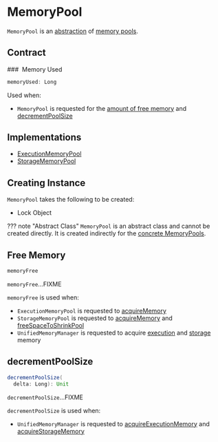 # MemoryPool

`MemoryPool` is an [abstraction](#contract) of [memory pools](#implementations).

## Contract

### <span id="memoryUsed"> Memory Used

```scala
memoryUsed: Long
```

Used when:

* `MemoryPool` is requested for the [amount of free memory](#memoryFree) and [decrementPoolSize](#decrementPoolSize)

## Implementations

* [ExecutionMemoryPool](ExecutionMemoryPool.md)
* [StorageMemoryPool](StorageMemoryPool.md)

## Creating Instance

`MemoryPool` takes the following to be created:

* <span id="lock"> Lock Object

??? note "Abstract Class"
    `MemoryPool` is an abstract class and cannot be created directly. It is created indirectly for the [concrete MemoryPools](#implementations).

## <span id="memoryFree"> Free Memory

```scala
memoryFree
```

`memoryFree`...FIXME

`memoryFree` is used when:

* `ExecutionMemoryPool` is requested to [acquireMemory](ExecutionMemoryPool.md#acquireMemory)
* `StorageMemoryPool` is requested to [acquireMemory](StorageMemoryPool.md#acquireMemory) and [freeSpaceToShrinkPool](StorageMemoryPool.md#freeSpaceToShrinkPool)
* `UnifiedMemoryManager` is requested to acquire [execution](UnifiedMemoryManager.md#acquireExecutionMemory) and [storage](UnifiedMemoryManager.md#acquireStorageMemory) memory

## <span id="decrementPoolSize"> decrementPoolSize

```scala
decrementPoolSize(
  delta: Long): Unit
```

`decrementPoolSize`...FIXME

`decrementPoolSize` is used when:

* `UnifiedMemoryManager` is requested to [acquireExecutionMemory](UnifiedMemoryManager.md#acquireExecutionMemory) and [acquireStorageMemory](UnifiedMemoryManager.md#acquireStorageMemory)
